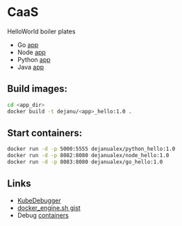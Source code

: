 # CaaS
HelloWorld boiler plates

* Go [app](https://github.com/dejanu/CaaS/blob/master/go_hello/README.md)
* Node [app](https://github.com/dejanu/CaaS/tree/master/js_hello/README.md)
* Python [app](https://github.com/dejanu/CaaS/blob/master/python_hello/README.md)
* Java [app](https://github.com/dejanu/CaaS/blob/master/java_hello/README.md)

## Build images:
```bash
cd <app_dir>
docker build -t dejanu/<app>_hello:1.0 .
```

## Start containers:
```bash
docker run -d -p 5000:5555 dejanualex/python_hello:1.0
docker run -d -p 8082:8080 dejanualex/node_hello:1.0
docker run -d -p 8083:8080 dejanualex/go_hello:1.0
```


## Links

* [KubeDebugger](https://github.com/dejanu/KubeDebugger/blob/main/plugins/readme.md)
* [docker_engine.sh gist](https://gist.github.com/dejanu/b4e15c76851502660ec1d43d3018b9c0)
* Debug [containers](https://github.com/dejanu/debug_containers)